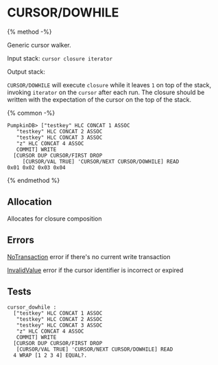 # CURSOR/DOWHILE

{% method -%}

Generic cursor walker.

Input stack: `cursor closure iterator`

Output stack:

`CURSOR/DOWHILE` will execute `closure` while it leaves `1` on
top of the stack, invoking `iterator` on the `cursor` after each run. 
The closure should be written with the expectation of the cursor on the top of the stack.

{% common -%}

```
PumpkinDB> ["testkey" HLC CONCAT 1 ASSOC
   "testkey" HLC CONCAT 2 ASSOC
   "testkey" HLC CONCAT 3 ASSOC
   "z" HLC CONCAT 4 ASSOC
   COMMIT] WRITE
  [CURSOR DUP CURSOR/FIRST DROP
     [CURSOR/VAL TRUE] 'CURSOR/NEXT CURSOR/DOWHILE] READ
0x01 0x02 0x03 0x04   
```

{% endmethod %}
## Allocation

Allocates for closure composition

## Errors

[NoTransaction](../errors/NoValue.md) error if there's no current write transaction

[InvalidValue](../errors/InvalidValue.md) error if the cursor identifier is incorrect or expired

## Tests

```test
cursor_dowhile :
  ["testkey" HLC CONCAT 1 ASSOC
   "testkey" HLC CONCAT 2 ASSOC
   "testkey" HLC CONCAT 3 ASSOC
   "z" HLC CONCAT 4 ASSOC
   COMMIT] WRITE
  [CURSOR DUP CURSOR/FIRST DROP
   [CURSOR/VAL TRUE] 'CURSOR/NEXT CURSOR/DOWHILE] READ
  4 WRAP [1 2 3 4] EQUAL?.
```
